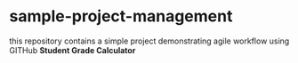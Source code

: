 # sample-project-management
this repository contains a simple project demonstrating agile workflow using GITHub
**Student Grade Calculator**
